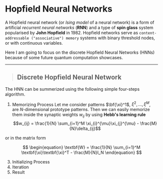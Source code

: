 # Hopfield Neural Networks
A Hopfield neural network (or *Ising model* of a neural network) is a form of artificial *recurrent neural networks* (__RNN__) and a type of **spin glass** system popularised by **John Hopfield** in 1982. Hopfield networks serve as `content-addressable ("associative") memory` systems with binary threshold nodes, or with continuous variables.



Here I am going to focus on the discrete Hopfield Neural Networks (HNNs) because of some future quantum computation showcases.
***
> ## Discrete Hopfield Neural Network
The HNN can be summerized using the following simple four-steps algorithm.

1. Memorizing Process
Let me consider patterns $\bf{\xi}^1$, $\xi^2, \ldots, \xi^M$, are $N$-dimensional prototype patterns. Then we can easily memorize them inside the synaptic weights ${w_{ij}}$ by using **Hebb's learning rule**
$$w_{ij} = \frac{1}{N} \sum_{i=1}^M \xi_{i}^{\mu}\xi_{j}^{\mu} - \frac{M}{N}\delta_{ij}$$

or in the matrix form

$$
\begin{equation}
\textbf{W} = \frac{1}{N} \sum_{i=1}^M \textbf{\xi}\textbf{\xi}^T - \frac{M}{N}I_N
\end{equation}
 $$

3. Initializing Process
4. Iteration
5. Result
